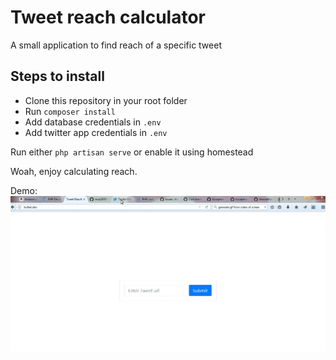 # Tweet reach calculator
A small application to find reach of a specific tweet

## Steps to install
* Clone this repository in your root folder
* Run `composer install`
* Add database credentials in `.env`
* Add twitter app credentials in `.env`

Run either `php artisan serve` or enable it using homestead

Woah, enjoy calculating reach.

Demo: 
![demo gif](https://github.com/moiz2050/tweet-reach/blob/master/tweet-reach-demo.gif "Demo gif")